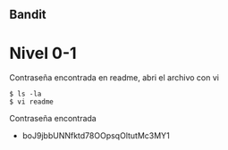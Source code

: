 ## Bandit
# Nivel 0-1
Contraseña encontrada en readme, abri el archivo con vi

```
$ ls -la
$ vi readme
```
Contraseña encontrada
* boJ9jbbUNNfktd78OOpsqOltutMc3MY1


